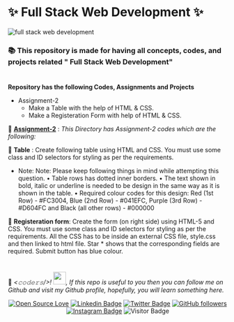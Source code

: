 <!-- # Full-Stack-Web-Development

[Assignment link](https://drive.google.com/drive/folders/1hH0HESsySDBzwrGMuwPNfRDSggFY87x9?usp=sharing)

[CSS Reference](https://www.w3schools.com/cssref/default.asp) -->

# :sparkles: Full Stack Web Development :sparkles:


<img src="https://www.edureka.co/blog/wp-content/uploads/2018/11/Full-Stack-Developer-RoadMap-How-To-Become-A-Full-Stack-Developer-Edureka.png" alt="full stack web development"> 

### :books: This repository is made for having all concepts, codes, and projects related " Full Stack Web Development"

#

**Repository has the following Codes, Assignments and Projects**        
         
 * Assignment-2
	 * Make a Table with the help of HTML & CSS.
	 * Make a Registeration Form with help of HTML & CSS.
	  	
	  	
         
                          

:small_orange_diamond: [**Assignment-2**](https://github.com/hackcoderr/Full-Stack-Web-Development/tree/main/Assignment-2) : *This Directory has Assignment-2 codes which are the following:*

:small_blue_diamond: **Table** : Create following table using HTML and CSS. You must use some class and ID selectors for styling as per the requirements.

* Note: Note: Please keep following things in mind while attempting this question.
• Table rows has dotted inner borders.
• The text shown in bold, italic or underline is needed to be design in the same way
as it is shown in the table.
• Required colour codes for this design: Red (1st Row) - #FC3004, Blue (2nd Row) -
#041EFC, Purple (3rd Row) -#D604FC and Black (all other rows) - #000000

:small_blue_diamond: **Registeration form**: Create the form (on right side) using HTML-5 and CSS. You must use some class and ID selectors for styling as per the requirements.
All the CSS has to be inside an external CSS file, style.css and then linked to html file. Star * shows that the corresponding fields are required. Submit button has blue colour.




#
:loudspeaker:
*<𝚌𝚘𝚍𝚎𝚛𝚜/>! <img src="https://github.com/TheDudeThatCode/TheDudeThatCode/blob/master/Assets/Hi.gif" width="29px">, If this repo is useful to you then you can follow me on Github and visit my Github profile, hopefully, you will learn something here.*

 <!--social media icon-->
<div align="center">
 
 
[![Open Source Love](https://badges.frapsoft.com/os/v2/open-source.svg?v=103)](https://github.com/hackcoderr)
[![Linkedin Badge](https://img.shields.io/badge/-Sachin%20Kumar-blue?style=social&logo=Linkedin&logoColor=blue&link=https://www.linkedin.com/in/hackcoderr/)](https://www.linkedin.com/in/hackcoderr/) [![Twitter Badge](http://img.shields.io/badge/-@hackcoderr-1ca0f1?style=social&logo=twitter&logoColor=blue&link=https://twitter.com/hackcoderr)](https://twitter.com/hackcoderr) [![GitHub followers](https://img.shields.io/github/followers/hackcoderr?label=Follow&style=social)](https://github.com/hackcoderr/?tab=follow)
[![Instagram Badge](https://img.shields.io/badge/-hackcoderr-blue?style=social&logo=Instagram&link=https://www.instagram.com/hackcoderr/)](https://www.instagram.com/hackcoderr/) 
![Visitor Badge](https://visitor-badge.laobi.icu/badge?page_id=hackcoderr.hackcoderr)

</div>  

</br>
